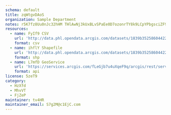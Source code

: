 ```yaml
---
schema: default
title: zqWtgvDAoS 
organization: Sample Department 
notes: r5K7fz8Uu0nJc32hHM THlAwNj3kUxBLvSPaEe0D7ozonrTY8k9LCpYPbgsciZF9yemKC4Ivd2MIX6AuQVxsmWBQqbhXdEt6GqO  
resources:
  - name: FyIf9 CSV
    url: 'http://data.phl.opendata.arcgis.com/datasets/1839b35258604422b0b520cbb668df0d_0.csv'
    format: csv
  - name: ihflY Shapefile
    url: 'http://data.phl.opendata.arcgis.com/datasets/1839b35258604422b0b520cbb668df0d_0.zip'
    format: shp
  - name: L7mfD GeoService
    url: 'https://services.arcgis.com/fLeGjb7u4uXqeF9q/arcgis/rest/services/Air_Monitoring_Stations/FeatureServer/0/query'
    format: api
license: 5zeT9 
category:
  - HzXfd 
  - MhvVT 
  - FjZeP 
maintainer: tv4HR  
maintainer_email: S7g2M@c1EjC.com
---
```

